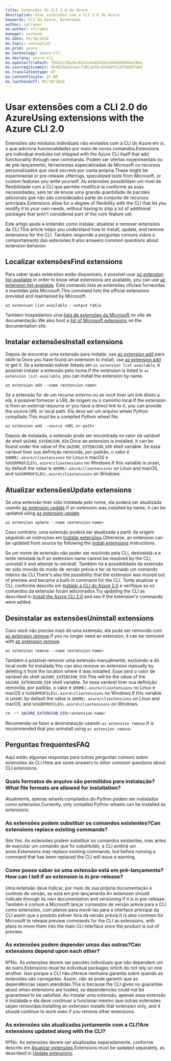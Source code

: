 ```yaml
---
title: Extensões da CLI 2.0 do Azure
description: Usar extensões com a CLI 2.0 do Azure
keywords: CLI do Azure, Extensões
author: sptramer
ms.author: sttramer
manager: carmonm
ms.date: 05/16/2018
ms.topic: conceptual
ms.prod: azure
ms.technology: azure-cli
ms.devlang: azure-cli
ms.openlocfilehash: fde52c29a3ec82a1c6a03438a5d84dd4684e296a
ms.sourcegitcommit: 8b4629a42ceecf30c1efbc6fdddf512f4dddfab0
ms.translationtype: HT
ms.contentlocale: pt-BR
ms.lasthandoff: 05/18/2018
---
```

# <a name="using-extensions-with-the-azure-cli-20"></a><span data-ttu-id="a7561-104">Usar extensões com a CLI 2.0 do Azure</span><span class="sxs-lookup"><span data-stu-id="a7561-104">Using extensions with the Azure CLI 2.0</span></span>

<span data-ttu-id="a7561-105">Extensões são módulos individuais não enviados com a CLI do Azure em si, o que adiciona funcionalidades por meio de novos comandos.</span><span class="sxs-lookup"><span data-stu-id="a7561-105">Extensions are individual modules not shipped with the Azure CLI itself that add functionality through new commands.</span></span> <span data-ttu-id="a7561-106">Podem ser ofertas experimentais ou de pré-lançamento, ferramentas especializadas da Microsoft ou recursos personalizados que você escreve por conta própria.</span><span class="sxs-lookup"><span data-stu-id="a7561-106">These might be experimental or pre-release offerings, specialized tools from Microsoft, or custom features you write yourself.</span></span> <span data-ttu-id="a7561-107">As extensões possibilitam um nível de flexibilidade com a CLI que permite modificá-la conforme as suas necessidades, sem ter de enviar uma grande quantidade de pacotes adicionais que não são considerados parte do conjunto de recursos principais.</span><span class="sxs-lookup"><span data-stu-id="a7561-107">Extensions allow for a degree of flexibility with the CLI that let you modify it to your own needs, without having to ship a lot of additional packages that aren't considered part of the core feature set.</span></span>

<span data-ttu-id="a7561-108">Este artigo ajuda a entender como instalar, atualizar e remover extensões da CLI.</span><span class="sxs-lookup"><span data-stu-id="a7561-108">This article helps you understand how to install, update, and remove extensions for the CLI.</span></span> <span data-ttu-id="a7561-109">Também responde a perguntas comuns sobre o comportamento das extensões.</span><span class="sxs-lookup"><span data-stu-id="a7561-109">It also answers common questions about extension behavior.</span></span>

## <a name="find-extensions"></a><span data-ttu-id="a7561-110">Localizar extensões</span><span class="sxs-lookup"><span data-stu-id="a7561-110">Find extensions</span></span>

<span data-ttu-id="a7561-111">Para saber quais extensões estão disponíveis, é possível usar [az extension list-available](/cli/azure/extension#az-extension-list-available).</span><span class="sxs-lookup"><span data-stu-id="a7561-111">In order to know what extensions are available, you can use [az extension list-available](/cli/azure/extension#az-extension-list-available).</span></span> <span data-ttu-id="a7561-112">Este comando lista as extensões oficiais fornecidas e mantidas pela Microsoft.</span><span class="sxs-lookup"><span data-stu-id="a7561-112">This command lists the official extensions provided and maintained by Microsoft.</span></span>

```azurecli-interactive
az extension list-available --output table
```

<span data-ttu-id="a7561-113">Também hospedamos uma [lista de extensões da Microsoft](azure-cli-extensions-list.md) no site de documentação.</span><span class="sxs-lookup"><span data-stu-id="a7561-113">We also host a [list of Microsoft extensions](azure-cli-extensions-list.md) on the documentation site.</span></span>

## <a name="install-extensions"></a><span data-ttu-id="a7561-114">Instalar extensões</span><span class="sxs-lookup"><span data-stu-id="a7561-114">Install extensions</span></span>

<span data-ttu-id="a7561-115">Depois de encontrar uma extensão para instalar, use [az extension add](https://docs.microsoft.com/en-us/cli/azure/extension#az-extension-add) para obtê-la.</span><span class="sxs-lookup"><span data-stu-id="a7561-115">Once you have found an extension to install, use [az extension add](https://docs.microsoft.com/en-us/cli/azure/extension#az-extension-add) to get it.</span></span> <span data-ttu-id="a7561-116">Se a extensão estiver listada em `az extension list-available`, é possível instalar a extensão pelo nome.</span><span class="sxs-lookup"><span data-stu-id="a7561-116">If the extension is listed in `az extension list-available`, you can install the extension by name.</span></span>

```azurecli-interactive
az extension add --name <extension-name>
```

<span data-ttu-id="a7561-117">Se a extensão for de um recurso externo ou se você tiver um link direto a ela, é possível fornecer a URL de origem ou o caminho local.</span><span class="sxs-lookup"><span data-stu-id="a7561-117">If the extension is from an external resource or you have a direct link to it, you can provide the source URL or local path.</span></span> <span data-ttu-id="a7561-118">Ela _deve_ ser um arquivo wheel Python compilado.</span><span class="sxs-lookup"><span data-stu-id="a7561-118">This _must_ be a compiled Python wheel file.</span></span>

```azurecli-interactive
az extension add --source <URL-or-path>
```

<span data-ttu-id="a7561-119">Depois de instalada, a extensão pode ser encontrada no valor da variável do shell `$AZURE_EXTENSION_DIR`.</span><span class="sxs-lookup"><span data-stu-id="a7561-119">Once an extension is installed, it can be found under the value of the `$AZURE_EXTENSION_DIR` shell variable.</span></span> <span data-ttu-id="a7561-120">Se essa variável tiver sua definição removida, por padrão, o valor é `$HOME/.azure/cliextensions` no Linux e macOS e `%USERPROFILE%\.azure\cliextensions` no Windows.</span><span class="sxs-lookup"><span data-stu-id="a7561-120">If this variable is unset, by default the value is `$HOME/.azure/cliextensions` on Linux and macOS, and `%USERPROFILE%\.azure\cliextensions` on Windows.</span></span>

## <a name="update-extensions"></a><span data-ttu-id="a7561-121">Atualizar extensões</span><span class="sxs-lookup"><span data-stu-id="a7561-121">Update extensions</span></span>

<span data-ttu-id="a7561-122">Se uma extensão tiver sido instalada pelo nome, ela poderá ser atualizada usando [az extension update](https://docs.microsoft.com/en-us/cli/azure/extension#az-extension-update).</span><span class="sxs-lookup"><span data-stu-id="a7561-122">If an extension was installed by name, it can be updated using [az extension update](https://docs.microsoft.com/en-us/cli/azure/extension#az-extension-update).</span></span>

```azurecli-interactive
az extension update --name <extension-name>
```

<span data-ttu-id="a7561-123">Caso contrário, uma extensão poderá ser atualizada a partir da origem seguindo as instruções em [Instalar extensões](#install-extensions).</span><span class="sxs-lookup"><span data-stu-id="a7561-123">Otherwise, an extension can be updated from source by following the [Install extensions](#install-extensions) instructions.</span></span>

<span data-ttu-id="a7561-124">Se um nome de extensão não puder ser resolvido pela CLI, desinstalá-a e tente reinstalá-la.</span><span class="sxs-lookup"><span data-stu-id="a7561-124">If an extension name cannot be resolved by the CLI, uninstall it and attempt to reinstall.</span></span> <span data-ttu-id="a7561-125">Também há a possibilidade da extensão ter sido movida do modo de versão prévia e ter se tornado um comando interno da CLI.</span><span class="sxs-lookup"><span data-stu-id="a7561-125">There's also the possibility that the extension was moved out of preview and became a built-in command for the CLI.</span></span> <span data-ttu-id="a7561-126">Tente atualizar a CLI, conforme descrito em [Instalar a CLI do Azure 2.0](install-azure-cli.md) e verifique se os comandos da extensão foram adicionados.</span><span class="sxs-lookup"><span data-stu-id="a7561-126">Try updating the CLI as described in [Install the Azure CLI 2.0](install-azure-cli.md) and see if the extension's commands were added.</span></span> 

## <a name="uninstall-extensions"></a><span data-ttu-id="a7561-127">Desinstalar as extensões</span><span class="sxs-lookup"><span data-stu-id="a7561-127">Uninstall extensions</span></span>

<span data-ttu-id="a7561-128">Caso você não precise mais de uma extensão, ela pode ser removida com [az extension remove](https://docs.microsoft.com/en-us/cli/azure/extension#az-extension-remove).</span><span class="sxs-lookup"><span data-stu-id="a7561-128">If you no longer need an extension, it can be removed with [az extension remove](https://docs.microsoft.com/en-us/cli/azure/extension#az-extension-remove).</span></span>

```azurecli-interactive
az extension remove --name <extension-name>
```

<span data-ttu-id="a7561-129">Também é possível remover uma extensão manualmente, excluindo-a do local onde foi instalada.</span><span class="sxs-lookup"><span data-stu-id="a7561-129">You can also remove an extension manually by deleting it from the location where it was installed.</span></span> <span data-ttu-id="a7561-130">Esse será o valor de variável do shell `$AZURE_EXTENSION_DIR`.</span><span class="sxs-lookup"><span data-stu-id="a7561-130">This will be the value of the `$AZURE_EXTENSION_DIR` shell variable.</span></span> <span data-ttu-id="a7561-131">Se essa variável tiver sua definição removida, por padrão, o valor é `$HOME/.azure/cliextensions` no Linux e macOS e `%USERPROFILE%\.azure\cliextensions` no Windows.</span><span class="sxs-lookup"><span data-stu-id="a7561-131">If this variable is unset, by default the value is `$HOME/.azure/cliextensions` on Linux and macOS, and `%USERPROFILE%\.azure\cliextensions` on Windows.</span></span>

```bash
rm -rf $AZURE_EXTENSION_DIR/<extension-name>
```

<span data-ttu-id="a7561-132">Recomenda-se fazer a desinstalação usando `az extension remove`.</span><span class="sxs-lookup"><span data-stu-id="a7561-132">It is recommended that you uninstall using `az extension remove`.</span></span>

## <a name="faq"></a><span data-ttu-id="a7561-133">Perguntas frequentes</span><span class="sxs-lookup"><span data-stu-id="a7561-133">FAQ</span></span>

<span data-ttu-id="a7561-134">Aqui estão algumas respostas para outras perguntas comuns sobre extensões da CLI.</span><span class="sxs-lookup"><span data-stu-id="a7561-134">Here are some answers to other common questions about CLI extensions.</span></span>

### <a name="what-file-formats-are-allowed-for-installation"></a><span data-ttu-id="a7561-135">Quais formatos de arquivo são permitidos para instalação?</span><span class="sxs-lookup"><span data-stu-id="a7561-135">What file formats are allowed for installation?</span></span>

<span data-ttu-id="a7561-136">Atualmente, apenas wheels compilados do Python podem ser instalados como extensões.</span><span class="sxs-lookup"><span data-stu-id="a7561-136">Currently, only compiled Python wheels can be installed as extensions.</span></span>

### <a name="can-extensions-replace-existing-commands"></a><span data-ttu-id="a7561-137">As extensões podem substituir os comandos existentes?</span><span class="sxs-lookup"><span data-stu-id="a7561-137">Can extensions replace existing commands?</span></span>

<span data-ttu-id="a7561-138">Sim.</span><span class="sxs-lookup"><span data-stu-id="a7561-138">Yes.</span></span> <span data-ttu-id="a7561-139">As extensões podem substituir os comandos existentes, mas antes de executar um comando que foi substituído, a CLI emitirá um aviso.</span><span class="sxs-lookup"><span data-stu-id="a7561-139">Extensions may replace existing commands, but before running a command that has been replaced the CLI will issue a warning.</span></span>

### <a name="how-can-i-tell-if-an-extension-is-in-pre-release"></a><span data-ttu-id="a7561-140">Como posso saber se uma extensão está em pré-lançamento?</span><span class="sxs-lookup"><span data-stu-id="a7561-140">How can I tell if an extension is in pre-release?</span></span>

<span data-ttu-id="a7561-141">Uma extensão deve indicar, por meio de sua própria documentação e controle de versão, se está em pré-lançamento.</span><span class="sxs-lookup"><span data-stu-id="a7561-141">An extension should indicate through its own documentation and versioning if it is in pre-release.</span></span> <span data-ttu-id="a7561-142">Também é comum a Microsoft lançar comandos de versão prévia para a CLI como extensões, com planos para movê-las para a interface principal da CLI assim que o produto estiver fora da versão prévia.</span><span class="sxs-lookup"><span data-stu-id="a7561-142">It is also common for Microsoft to release preview commands for the CLI as extensions, with plans to move them into the main CLI interface once the product is out of preview.</span></span>

### <a name="can-extensions-depend-upon-each-other"></a><span data-ttu-id="a7561-143">As extensões podem depender umas das outras?</span><span class="sxs-lookup"><span data-stu-id="a7561-143">Can extensions depend upon each other?</span></span>

<span data-ttu-id="a7561-144">Nº</span><span class="sxs-lookup"><span data-stu-id="a7561-144">No.</span></span> <span data-ttu-id="a7561-145">As extensões devem ser pacotes individuais que não dependem um do outro.</span><span class="sxs-lookup"><span data-stu-id="a7561-145">Extensions must be individual packages which do not rely on one another.</span></span> <span data-ttu-id="a7561-146">Isso porque a CLI não oferece nenhuma garantia sobre quando as extensões são carregadas. Assim, não se pode garantir que as dependências sejam atendidas.</span><span class="sxs-lookup"><span data-stu-id="a7561-146">This is because the CLI gives no guarantee about when extensions are loaded, so dependencies could not be guaranteed to be satisfied.</span></span> <span data-ttu-id="a7561-147">Ao instalar uma extensão, apenas essa extensão é instalada e ela deve continuar a funcionar mesmo que outras extensões sejam removidas.</span><span class="sxs-lookup"><span data-stu-id="a7561-147">Installing an extension installs that extension only, and it should continue to work even if you remove other extensions.</span></span>

### <a name="are-extensions-updated-along-with-the-cli"></a><span data-ttu-id="a7561-148">As extensões são atualizadas juntamente com a CLI?</span><span class="sxs-lookup"><span data-stu-id="a7561-148">Are extensions updated along with the CLI?</span></span>

<span data-ttu-id="a7561-149">Nº</span><span class="sxs-lookup"><span data-stu-id="a7561-149">No.</span></span> <span data-ttu-id="a7561-150">As extensões devem ser atualizadas separadamente, conforme descrito em [Atualizar extensões](#update-extensions).</span><span class="sxs-lookup"><span data-stu-id="a7561-150">Extensions must be updated separately, as described in [Update extensions](#update-extensions).</span></span>
